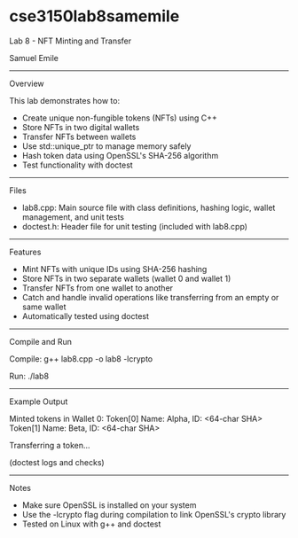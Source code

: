 # cse3150lab8samemile
Lab 8 - NFT Minting and Transfer

Samuel Emile

---

Overview

This lab demonstrates how to:

- Create unique non-fungible tokens (NFTs) using C++
- Store NFTs in two digital wallets
- Transfer NFTs between wallets
- Use std::unique_ptr to manage memory safely
- Hash token data using OpenSSL's SHA-256 algorithm
- Test functionality with doctest

---

Files

- lab8.cpp: Main source file with class definitions, hashing logic, wallet management, and unit tests
- doctest.h: Header file for unit testing (included with lab8.cpp)

---

Features

- Mint NFTs with unique IDs using SHA-256 hashing
- Store NFTs in two separate wallets (wallet 0 and wallet 1)
- Transfer NFTs from one wallet to another
- Catch and handle invalid operations like transferring from an empty or same wallet
- Automatically tested using doctest

---

Compile and Run

Compile:
g++ lab8.cpp -o lab8 -lcrypto

Run:
./lab8

---

Example Output

Minted tokens in Wallet 0:
  Token[0] Name: Alpha, ID: <64-char SHA>
  Token[1] Name: Beta, ID: <64-char SHA>

Transferring a token...

(doctest logs and checks)

---

Notes

- Make sure OpenSSL is installed on your system
- Use the -lcrypto flag during compilation to link OpenSSL's crypto library
- Tested on Linux with g++ and doctest
